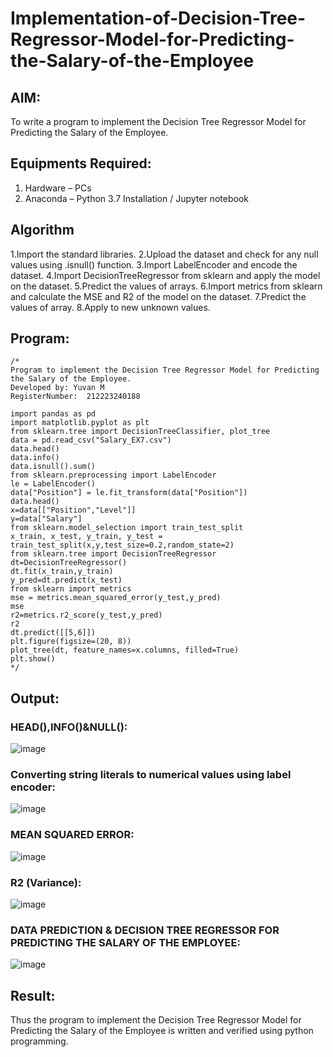 # Implementation-of-Decision-Tree-Regressor-Model-for-Predicting-the-Salary-of-the-Employee

## AIM:
To write a program to implement the Decision Tree Regressor Model for Predicting the Salary of the Employee.

## Equipments Required:
1. Hardware – PCs
2. Anaconda – Python 3.7 Installation / Jupyter notebook

## Algorithm
1.Import the standard libraries.
2.Upload the dataset and check for any null values using .isnull() function.
3.Import LabelEncoder and encode the dataset.
4.Import DecisionTreeRegressor from sklearn and apply the model on the dataset.
5.Predict the values of arrays.
6.Import metrics from sklearn and calculate the MSE and R2 of the model on the dataset.
7.Predict the values of array.
8.Apply to new unknown values. 

## Program:
```
/*
Program to implement the Decision Tree Regressor Model for Predicting the Salary of the Employee.
Developed by: Yuvan M
RegisterNumber:  212223240188

import pandas as pd
import matplotlib.pyplot as plt
from sklearn.tree import DecisionTreeClassifier, plot_tree
data = pd.read_csv("Salary_EX7.csv")
data.head()
data.info()
data.isnull().sum()
from sklearn.preprocessing import LabelEncoder
le = LabelEncoder()
data["Position"] = le.fit_transform(data["Position"])
data.head()
x=data[["Position","Level"]]
y=data["Salary"]
from sklearn.model_selection import train_test_split
x_train, x_test, y_train, y_test = train_test_split(x,y,test_size=0.2,random_state=2)
from sklearn.tree import DecisionTreeRegressor
dt=DecisionTreeRegressor()
dt.fit(x_train,y_train)
y_pred=dt.predict(x_test)
from sklearn import metrics
mse = metrics.mean_squared_error(y_test,y_pred)
mse
r2=metrics.r2_score(y_test,y_pred)
r2
dt.predict([[5,6]])
plt.figure(figsize=(20, 8))
plot_tree(dt, feature_names=x.columns, filled=True)
plt.show()
*/
```

## Output:
### HEAD(),INFO()&NULL():
![image](https://github.com/Yuvan291205/Implementation-of-Decision-Tree-Regressor-Model-for-Predicting-the-Salary-of-the-Employee/assets/138849170/c1278ad3-1e30-4a96-b797-71d27f4c39e5)
### Converting string literals to numerical values using label encoder:
![image](https://github.com/Yuvan291205/Implementation-of-Decision-Tree-Regressor-Model-for-Predicting-the-Salary-of-the-Employee/assets/138849170/f4e0b525-d688-4560-803e-39cec2be8105)
### MEAN SQUARED ERROR:
![image](https://github.com/Yuvan291205/Implementation-of-Decision-Tree-Regressor-Model-for-Predicting-the-Salary-of-the-Employee/assets/138849170/640340fa-f534-409a-aba2-b7e381f3aed7)
### R2 (Variance):
![image](https://github.com/Yuvan291205/Implementation-of-Decision-Tree-Regressor-Model-for-Predicting-the-Salary-of-the-Employee/assets/138849170/97843b90-3cfb-4504-8312-7f2fc8ba3a5b)
### DATA PREDICTION & DECISION TREE REGRESSOR FOR PREDICTING THE SALARY OF THE EMPLOYEE:
![image](https://github.com/Yuvan291205/Implementation-of-Decision-Tree-Regressor-Model-for-Predicting-the-Salary-of-the-Employee/assets/138849170/dc38f302-3a19-42f2-bbf2-27d2c8c50ee0)



## Result:
Thus the program to implement the Decision Tree Regressor Model for Predicting the Salary of the Employee is written and verified using python programming.
